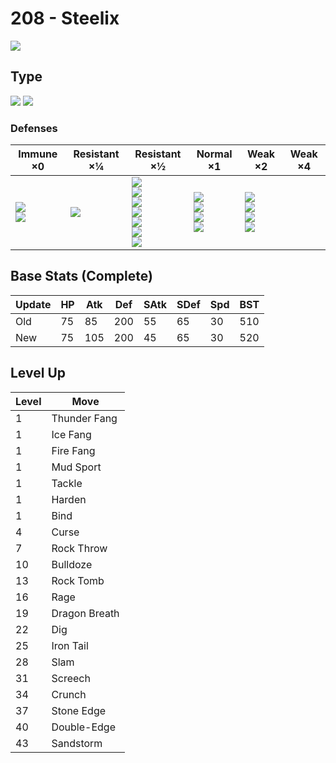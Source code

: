 # 208 - Steelix
![][208]

## Type

![][steel]  ![][ground]

### Defenses

Immune ×0                         | Resistant ×¼  | Resistant ×½                                                                                                | Normal ×1                                                | Weak ×2                                                        | Weak ×4 | 
---                               | ---           | ---                                                                                                         | ---                                                      | ---                                                            | ---     | 
![][poison]<br> ![][electric]<br> | ![][rock]<br> | ![][normal]<br> ![][flying]<br> ![][bug]<br> ![][steel]<br> ![][psychic]<br> ![][dragon]<br> ![][fairy]<br> | ![][ghost]<br> ![][grass]<br> ![][ice]<br> ![][dark]<br> | ![][fighting]<br> ![][ground]<br> ![][fire]<br> ![][water]<br> |         | 

## Base Stats (Complete)

Update | HP  | Atk | Def | SAtk | SDef | Spd | BST | 
---    | --- | --- | --- | ---  | ---  | --- | --- | 
Old    | 75  | 85  | 200 | 55   | 65   | 30  | 510 | 
New    | 75  | 105 | 200 | 45   | 65   | 30  | 520 | 

## Level Up

Level | Move          | 
---   | ---           | 
1     | Thunder Fang  | 
1     | Ice Fang      | 
1     | Fire Fang     | 
1     | Mud Sport     | 
1     | Tackle        | 
1     | Harden        | 
1     | Bind          | 
4     | Curse         | 
7     | Rock Throw    | 
10    | Bulldoze      | 
13    | Rock Tomb     | 
16    | Rage          | 
19    | Dragon Breath | 
22    | Dig           | 
25    | Iron Tail     | 
28    | Slam          | 
31    | Screech       | 
34    | Crunch        | 
37    | Stone Edge    | 
40    | Double-Edge   | 
43    | Sandstorm     | 

[208]: ../img/pokemon/208.png
[normal]: ../img/types/normal.png
[fire]: ../img/types/fire.png
[fighting]: ../img/types/fighting.png
[water]: ../img/types/water.png
[flying]: ../img/types/flying.png
[grass]: ../img/types/grass.png
[poison]: ../img/types/poison.png
[electric]: ../img/types/electric.png
[ground]: ../img/types/ground.png
[psychic]: ../img/types/psychic.png
[rock]: ../img/types/rock.png
[ice]: ../img/types/ice.png
[bug]: ../img/types/bug.png
[dragon]: ../img/types/dragon.png
[ghost]: ../img/types/ghost.png
[dark]: ../img/types/dark.png
[steel]: ../img/types/steel.png
[fairy]: ../img/types/fairy.png
